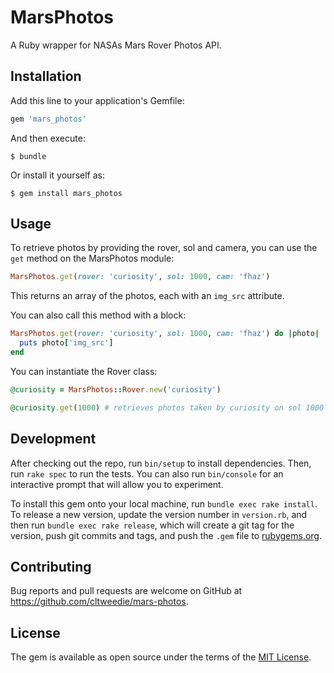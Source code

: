# MarsPhotos

A Ruby wrapper for NASAs Mars Rover Photos API.

## Installation

Add this line to your application's Gemfile:

```ruby
gem 'mars_photos'
```

And then execute:

    $ bundle

Or install it yourself as:

    $ gem install mars_photos

## Usage

To retrieve photos by providing the rover, sol and camera, you can use the `get` method on the MarsPhotos module:

```ruby
MarsPhotos.get(rover: 'curiosity', sol: 1000, cam: 'fhaz')
```

This returns an array of the photos, each with an `img_src` attribute.

You can also call this method with a block:

```ruby
MarsPhotos.get(rover: 'curiosity', sol: 1000, cam: 'fhaz') do |photo|
  puts photo['img_src']
end
```

You can instantiate the Rover class:

```ruby
@curiosity = MarsPhotos::Rover.new('curiosity')

@curiosity.get(1000) # retrieves photos taken by curiosity on sol 1000
```

## Development

After checking out the repo, run `bin/setup` to install dependencies. Then, run `rake spec` to run the tests. You can also run `bin/console` for an interactive prompt that will allow you to experiment.

To install this gem onto your local machine, run `bundle exec rake install`. To release a new version, update the version number in `version.rb`, and then run `bundle exec rake release`, which will create a git tag for the version, push git commits and tags, and push the `.gem` file to [rubygems.org](https://rubygems.org).

## Contributing

Bug reports and pull requests are welcome on GitHub at https://github.com/cltweedie/mars-photos.

## License

The gem is available as open source under the terms of the [MIT License](http://opensource.org/licenses/MIT).

